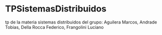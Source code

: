 # TPSistemasDistribuidos
tp de la materia sistemas distribuidos del grupo: Aguilera Marcos, Andrade Tobias, Della Rocca Federico, Frangolini Luciano
